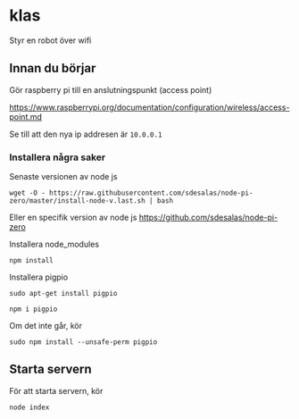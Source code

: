 # klas
Styr en robot över wifi

## Innan du börjar

Gör raspberry pi till en anslutningspunkt (access point)

https://www.raspberrypi.org/documentation/configuration/wireless/access-point.md

Se till att den nya ip addresen är `10.0.0.1`

### Installera några saker

Senaste versionen av node js

`wget -O - https://raw.githubusercontent.com/sdesalas/node-pi-zero/master/install-node-v.last.sh | bash` 

Eller en specifik version av node js https://github.com/sdesalas/node-pi-zero

Installera node_modules

`npm install`

Installera pigpio

`sudo apt-get install pigpio`

`npm i pigpio`

Om det inte går, kör

`sudo npm install --unsafe-perm pigpio`

## Starta servern

För att starta servern, kör

`node index`
